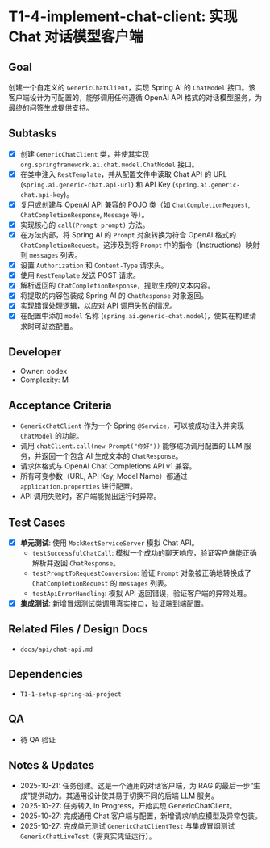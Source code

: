 # T1-4-implement-chat-client: 实现 Chat 对话模型客户端

## Goal
创建一个自定义的 `GenericChatClient`，实现 Spring AI 的 `ChatModel` 接口。该客户端设计为可配置的，能够调用任何遵循 OpenAI API 格式的对话模型服务，为最终的问答生成提供支持。

## Subtasks
- [x] 创建 `GenericChatClient` 类，并使其实现 `org.springframework.ai.chat.model.ChatModel` 接口。
- [x] 在类中注入 `RestTemplate`，并从配置文件中读取 Chat API 的 URL (`spring.ai.generic-chat.api-url`) 和 API Key (`spring.ai.generic-chat.api-key`)。
- [x] 复用或创建与 OpenAI API 兼容的 POJO 类（如 `ChatCompletionRequest`, `ChatCompletionResponse`, `Message` 等）。
- [x] 实现核心的 `call(Prompt prompt)` 方法。
- [x] 在方法内部，将 Spring AI 的 `Prompt` 对象转换为符合 OpenAI 格式的 `ChatCompletionRequest`。这涉及到将 `Prompt` 中的指令（Instructions）映射到 `messages` 列表。
- [x] 设置 `Authorization` 和 `Content-Type` 请求头。
- [x] 使用 `RestTemplate` 发送 POST 请求。
- [x] 解析返回的 `ChatCompletionResponse`，提取生成的文本内容。
- [x] 将提取的内容包装成 Spring AI 的 `ChatResponse` 对象返回。
- [x] 实现错误处理逻辑，以应对 API 调用失败的情况。
- [x] 在配置中添加 `model` 名称 (`spring.ai.generic-chat.model`)，使其在构建请求时可动态配置。

## Developer
- Owner: codex
- Complexity: M

## Acceptance Criteria
- `GenericChatClient` 作为一个 Spring `@Service`，可以被成功注入并实现 `ChatModel` 的功能。
- 调用 `chatClient.call(new Prompt("你好"))` 能够成功调用配置的 LLM 服务，并返回一个包含 AI 生成文本的 `ChatResponse`。
- 请求体格式与 OpenAI Chat Completions API v1 兼容。
- 所有可变参数（URL, API Key, Model Name）都通过 `application.properties` 进行配置。
- API 调用失败时，客户端能抛出运行时异常。

## Test Cases
- [x] **单元测试**: 使用 `MockRestServiceServer` 模拟 Chat API。
    - `testSuccessfulChatCall`: 模拟一个成功的聊天响应，验证客户端能正确解析并返回 `ChatResponse`。
    - `testPromptToRequestConversion`: 验证 `Prompt` 对象被正确地转换成了 `ChatCompletionRequest` 的 `messages` 列表。
    - `testApiErrorHandling`: 模拟 API 返回错误，验证客户端的异常处理。
- [x] **集成测试**: 新增冒烟测试类调用真实接口，验证端到端配置。

## Related Files / Design Docs
- `docs/api/chat-api.md`

## Dependencies
- `T1-1-setup-spring-ai-project`

## QA
- 待 QA 验证
## Notes & Updates
- 2025-10-21: 任务创建。这是一个通用的对话客户端，为 RAG 的最后一步“生成”提供动力。其通用设计使其易于切换不同的后端 LLM 服务。
- 2025-10-27: 任务转入 In Progress，开始实现 GenericChatClient。
- 2025-10-27: 完成通用 Chat 客户端与配置，新增请求/响应模型及异常包装。
- 2025-10-27: 完成单元测试 `GenericChatClientTest` 与集成冒烟测试 `GenericChatLiveTest`（需真实凭证运行）。
